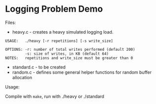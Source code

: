 # Logging Problem Demo

Files:

* heavy.c - creates a heavy simulated logging load.
```
USAGE:   ./heavy [-r repetitions] [-s write_size]

OPTIONS: -r: number of total writes performed (default 200)
         -s: size of writes, in KB (default 64)
NOTES:   repetitions and write_size must be greater than 0
```

* standard.c - to be created
* random.c - defines some general helper functions for random buffer allocation

Usage:

Compile with `make`, run with ./heavy or ./standard
